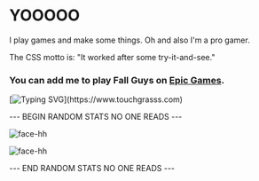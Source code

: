 <h1 align="left">YOOOOO</h1>

I play games and make some things. Oh and also I'm a pro gamer.

The CSS motto is: "It worked after some try-it-and-see."

<h3 align="left">
  You can add me to play Fall Guys on <a href='https://store.epicgames.com/en-US/u/10cc31e3e85346a8a674ea7584e6ab84'>Epic Games</a>.
</h3>

[![Typing SVG](https://readme-typing-svg.herokuapp.com?size=30&lines=Click+here+to+touch+grass.)](https://www.touchgrasss.com)

--- BEGIN RANDOM STATS NO ONE READS ---

![face-hh](https://github-readme-stats.vercel.app/api?username=MKstarFromSwitch&show_icons=true&theme=tokyonight&hide=["issues"])

![face-hh](https://github-readme-stats.vercel.app/api/top-langs?username=MKstarFromSwitch&show_icons=true&theme=tokyonight&layout=compact)

--- END RANDOM STATS NO ONE READS ---
